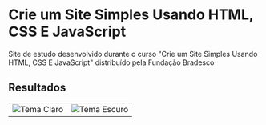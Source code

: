 # Crie um Site Simples Usando HTML, CSS E JavaScript
Site de estudo desenvolvido durante o curso "Crie um Site Simples Usando HTML, CSS E JavaScript" distribuído pela Fundação Bradesco
## Resultados
<table>
  <tr>
    <td><img src="https://i.imgur.com/BBKtGDA.png" alt="Tema Claro"></td>
    <td><img src="https://i.imgur.com/9CPyzyF.png" alt="Tema Escuro"></td>
  </tr>
</table>

